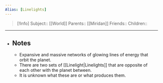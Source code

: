 ```yaml
---
Alias: [Linelights]
---
```

> [!Info]
> Subject:: [[World]]
> Parents:: [[Miridan]]
> Friends:: 
> Children:: 
---
- ## Notes
	- Expansive and massive networks of glowing lines of energy that orbit the planet.
	- There are two sets of [[Linelight|Linelights]] that are opposite of each other with the planet between.
	- It is unknown what these are or what produces them.